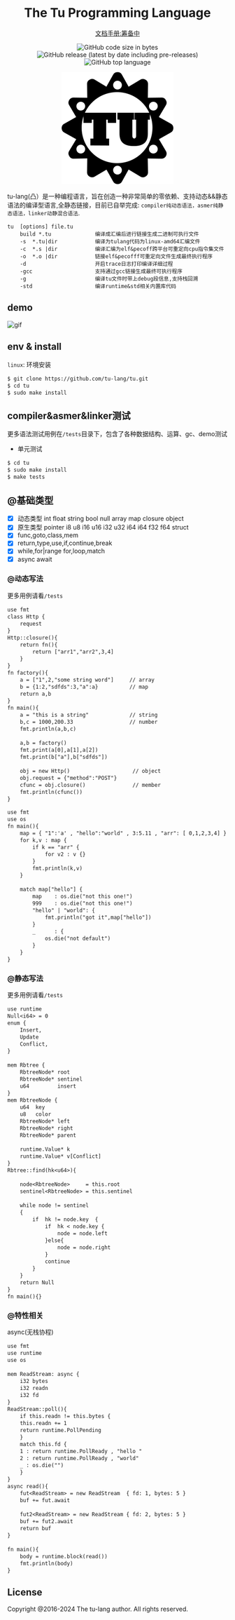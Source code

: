 <div align="center">
<h1>The Tu Programming Language</h1>

[文档手册:筹备中](tu-lang.cn) 

</div>
<div align="center">
<p>
<!--<img alt="GitHub" src="https://img.shields.io/github/license/tu-lang/tu">-->
<img alt="GitHub code size in bytes" src="https://img.shields.io/github/languages/code-size/tu-lang/tu">
<img alt="GitHub release (latest by date including pre-releases)" src="https://img.shields.io/github/v/release/tu-lang/tu?include_prereleases">
<img alt="GitHub top language" src="https://img.shields.io/github/languages/top/tu-lang/tu">    
</p>

![logo](./assets/logo.svg)
</div>

tu-lang(凸）是一种编程语言，旨在创造一种非常简单的零依赖、支持动态&&静态语法的编译型语言,全静态链接，目前已自举完成: `compiler纯动态语法，asmer纯静态语法，linker动静混合语法`.
```
tu  [options] file.tu        
    build *.tu              编译成汇编后进行链接生成二进制可执行文件
    -s  *.tu|dir            编译为tulang代码为linux-amd64汇编文件
    -c  *.s |dir            编译汇编为elf&pecoff跨平台可重定向cpu指令集文件
    -o  *.o |dir            链接elf&pecofff可重定向文件生成最终执行程序
    -d                      开启trace日志打印编译详细过程
    -gcc                    支持通过gcc链接生成最终可执行程序
    -g                      编译tu文件时带上debug段信息,支持栈回溯
    -std                    编译runtime&std相关内置库代码
```
## demo
![gif](./assets/tulang.gif)
  
## env & install
`linux`: 环境安装
```asciidoc
$ git clone https://github.com/tu-lang/tu.git
$ cd tu
$ sudo make install
```
## compiler&asmer&linker测试
更多语法测试用例在`/tests`目录下，包含了各种数据结构、运算、gc、demo测试
- 单元测试
```
$ cd tu
$ sudo make install
$ make tests
```

## @基础类型
- [x] 动态类型 int float string bool null array map closure object
- [x] 原生类型 pointer i8 u8 i16 u16 i32 u32 i64 i64 f32 f64 struct
- [x] func,goto,class,mem
- [x] return,type,use,if,continue,break
- [x] while,for|range for,loop,match
- [x] async await

### @动态写法
更多用例请看`/tests`
```
use fmt
class Http {
    request
}
Http::closure(){
    return fn(){
        return ["arr1","arr2",3,4]
    }
}
fn factory(){
    a = ["1",2,"some string word"]     // array
    b = {1:2,"sdfds":3,"a":a}          // map
    return a,b
}
fn main(){
    a = "this is a string"             // string
    b,c = 1000,200.33                  // number
    fmt.println(a,b,c)

    a,b = factory()
    fmt.print(a[0],a[1],a[2])
    fmt.print(b["a"],b["sdfds"])

    obj = new Http()                    // object
    obj.request = {"method":"POST"}
    cfunc = obj.closure()               // member
    fmt.println(cfunc())
}
```
```
use fmt
use os
fn main(){
    map = { "1":'a' , "hello":"world" , 3:5.11 , "arr": [ 0,1,2,3,4] }
    for k,v : map {
        if k == "arr" {
            for v2 : v {}
        }
        fmt.println(k,v)
    }

    match map["hello"] {
        map    : os.die("not this one!")
        999    : os.die("not this one!")
        "hello" | "world": {
            fmt.println("got it",map["hello"])
        }
        _      : {
            os.die("not default")
        }
    }
}
```
### @静态写法
更多用例请看`/tests`
```
use runtime
Null<i64> = 0
enum {
    Insert,
    Update
    Conflict,
}

mem Rbtree {
    RbtreeNode* root
    RbtreeNode* sentinel
    u64         insert
}
mem RbtreeNode {
    u64  key
    u8   color
    RbtreeNode* left
    RbtreeNode* right
    RbtreeNode* parent

    runtime.Value* k
    runtime.Value* v[Conflict]
}
Rbtree::find(hk<u64>){

    node<RbtreeNode>     = this.root
    sentinel<RbtreeNode> = this.sentinel

    while node != sentinel 
    {
        if  hk != node.key  {
            if  hk < node.key {
                node = node.left
            }else{
                node = node.right
            }
            continue
        }
    }
    return Null
}
fn main(){}
```
### @特性相关
async(无栈协程) 
```
use fmt
use runtime
use os

mem ReadStream: async {
    i32 bytes
    i32 readn
    i32 fd
}
ReadStream::poll(){
    if this.readn != this.bytes {
	this.readn += 1
	return runtime.PollPending
    }	
    match this.fd {
	1 : return runtime.PollReady , "hello "
	2 : return runtime.PollReady , "world"
	_ : os.die("")
    }
}
async read(){
    fut<ReadStream> = new ReadStream  { fd: 1, bytes: 5 }
    buf += fut.await

    fut2<ReadStream> = new ReadStream { fd: 2, bytes: 5 }
    buf += fut2.await
    return buf
}

fn main(){
    body = runtime.block(read())
    fmt.println(body)
}
```
## License
Copyright @2016-2024 The tu-lang author. All rights reserved.
